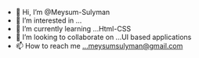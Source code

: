 - 👋 Hi, I’m @Meysum-Sulyman
- 👀 I’m interested in ...
- 🌱 I’m currently learning ...Html-CSS
- 💞️ I’m looking to collaborate on ...UI based applications
- 📫 How to reach me ...meysumsulyman@gmail.com

<!---
Meysum-Sulyman/Meysum-Sulyman is a ✨ special ✨ repository because its `README.md` (this file) appears on your GitHub profile.
You can click the Preview link to take a look at your changes.
--->

